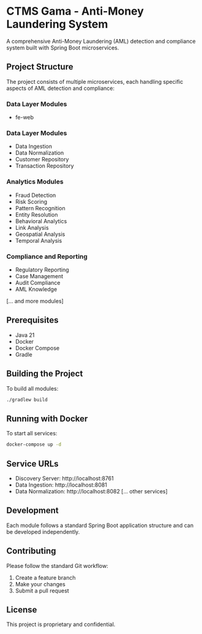 #  CTMS Gama - Anti-Money Laundering System

A comprehensive Anti-Money Laundering (AML) detection and compliance system built with Spring Boot microservices.

## Project Structure

The project consists of multiple microservices, each handling specific aspects of AML detection and compliance:

### Data Layer Modules
- fe-web

### Data Layer Modules
- Data Ingestion
- Data Normalization
- Customer Repository
- Transaction Repository

### Analytics Modules
- Fraud Detection
- Risk Scoring
- Pattern Recognition
- Entity Resolution
- Behavioral Analytics
- Link Analysis
- Geospatial Analysis
- Temporal Analysis

### Compliance and Reporting
- Regulatory Reporting
- Case Management
- Audit Compliance
- AML Knowledge

[... and more modules]

## Prerequisites

- Java 21
- Docker
- Docker Compose
- Gradle

## Building the Project

To build all modules:

```bash
./gradlew build
```

## Running with Docker

To start all services:

```bash
docker-compose up -d
```

## Service URLs

- Discovery Server: http://localhost:8761
- Data Ingestion: http://localhost:8081
- Data Normalization: http://localhost:8082
[... other services]

## Development

Each module follows a standard Spring Boot application structure and can be developed independently. 

## Contributing

Please follow the standard Git workflow:
1. Create a feature branch
2. Make your changes
3. Submit a pull request

## License

This project is proprietary and confidential.
